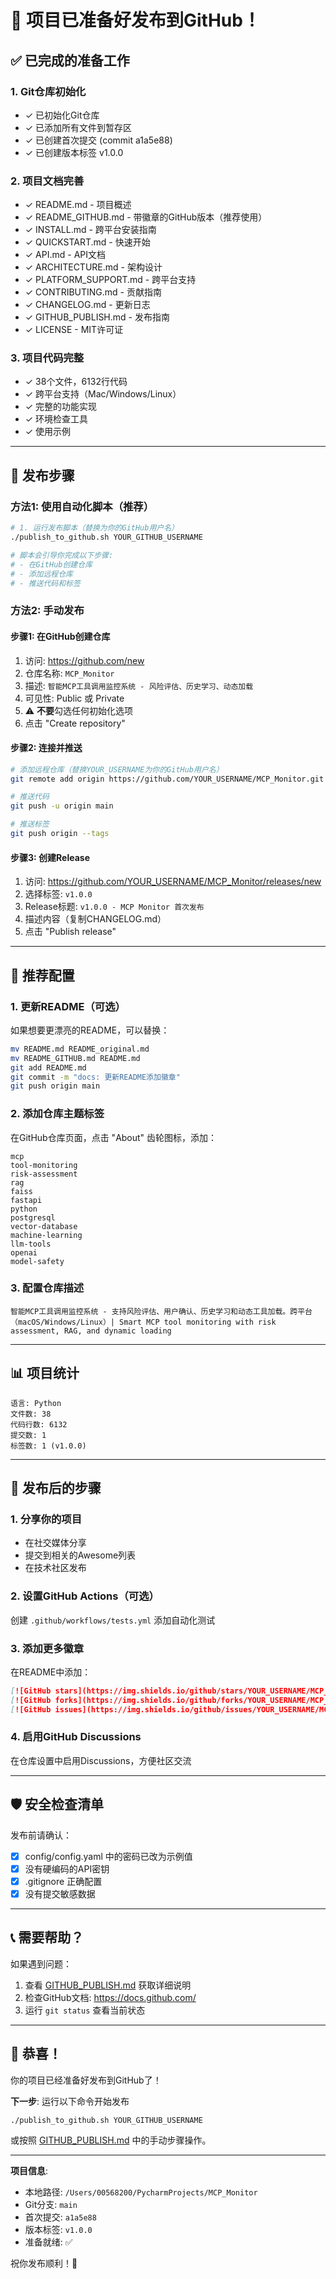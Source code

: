 # 🎉 项目已准备好发布到GitHub！

## ✅ 已完成的准备工作

### 1. Git仓库初始化
- ✓ 已初始化Git仓库
- ✓ 已添加所有文件到暂存区
- ✓ 已创建首次提交 (commit a1a5e88)
- ✓ 已创建版本标签 v1.0.0

### 2. 项目文档完善
- ✓ README.md - 项目概述
- ✓ README_GITHUB.md - 带徽章的GitHub版本（推荐使用）
- ✓ INSTALL.md - 跨平台安装指南
- ✓ QUICKSTART.md - 快速开始
- ✓ API.md - API文档
- ✓ ARCHITECTURE.md - 架构设计
- ✓ PLATFORM_SUPPORT.md - 跨平台支持
- ✓ CONTRIBUTING.md - 贡献指南
- ✓ CHANGELOG.md - 更新日志
- ✓ GITHUB_PUBLISH.md - 发布指南
- ✓ LICENSE - MIT许可证

### 3. 项目代码完整
- ✓ 38个文件，6132行代码
- ✓ 跨平台支持（Mac/Windows/Linux）
- ✓ 完整的功能实现
- ✓ 环境检查工具
- ✓ 使用示例

---

## 🚀 发布步骤

### 方法1: 使用自动化脚本（推荐）

```bash
# 1. 运行发布脚本（替换为你的GitHub用户名）
./publish_to_github.sh YOUR_GITHUB_USERNAME

# 脚本会引导你完成以下步骤:
# - 在GitHub创建仓库
# - 添加远程仓库
# - 推送代码和标签
```

### 方法2: 手动发布

#### 步骤1: 在GitHub创建仓库
1. 访问: https://github.com/new
2. 仓库名称: `MCP_Monitor`
3. 描述: `智能MCP工具调用监控系统 - 风险评估、历史学习、动态加载`
4. 可见性: Public 或 Private
5. ⚠️ **不要**勾选任何初始化选项
6. 点击 "Create repository"

#### 步骤2: 连接并推送
```bash
# 添加远程仓库（替换YOUR_USERNAME为你的GitHub用户名）
git remote add origin https://github.com/YOUR_USERNAME/MCP_Monitor.git

# 推送代码
git push -u origin main

# 推送标签
git push origin --tags
```

#### 步骤3: 创建Release
1. 访问: https://github.com/YOUR_USERNAME/MCP_Monitor/releases/new
2. 选择标签: `v1.0.0`
3. Release标题: `v1.0.0 - MCP Monitor 首次发布`
4. 描述内容（复制CHANGELOG.md）
5. 点击 "Publish release"

---

## 📝 推荐配置

### 1. 更新README（可选）
如果想要更漂亮的README，可以替换：
```bash
mv README.md README_original.md
mv README_GITHUB.md README.md
git add README.md
git commit -m "docs: 更新README添加徽章"
git push origin main
```

### 2. 添加仓库主题标签
在GitHub仓库页面，点击 "About" 齿轮图标，添加：
```
mcp
tool-monitoring
risk-assessment
rag
faiss
fastapi
python
postgresql
vector-database
machine-learning
llm-tools
openai
model-safety
```

### 3. 配置仓库描述
```
智能MCP工具调用监控系统 - 支持风险评估、用户确认、历史学习和动态工具加载。跨平台（macOS/Windows/Linux）| Smart MCP tool monitoring with risk assessment, RAG, and dynamic loading
```

---

## 📊 项目统计

```
语言: Python
文件数: 38
代码行数: 6132
提交数: 1
标签数: 1 (v1.0.0)
```

---

## 🎯 发布后的步骤

### 1. 分享你的项目
- 在社交媒体分享
- 提交到相关的Awesome列表
- 在技术社区发布

### 2. 设置GitHub Actions（可选）
创建 `.github/workflows/tests.yml` 添加自动化测试

### 3. 添加更多徽章
在README中添加：
```markdown
[![GitHub stars](https://img.shields.io/github/stars/YOUR_USERNAME/MCP_Monitor.svg)](https://github.com/YOUR_USERNAME/MCP_Monitor/stargazers)
[![GitHub forks](https://img.shields.io/github/forks/YOUR_USERNAME/MCP_Monitor.svg)](https://github.com/YOUR_USERNAME/MCP_Monitor/network)
[![GitHub issues](https://img.shields.io/github/issues/YOUR_USERNAME/MCP_Monitor.svg)](https://github.com/YOUR_USERNAME/MCP_Monitor/issues)
```

### 4. 启用GitHub Discussions
在仓库设置中启用Discussions，方便社区交流

---

## 🛡️ 安全检查清单

发布前请确认：
- [x] config/config.yaml 中的密码已改为示例值
- [x] 没有硬编码的API密钥
- [x] .gitignore 正确配置
- [x] 没有提交敏感数据

---

## 📞 需要帮助？

如果遇到问题：
1. 查看 [GITHUB_PUBLISH.md](GITHUB_PUBLISH.md) 获取详细说明
2. 检查GitHub文档: https://docs.github.com/
3. 运行 `git status` 查看当前状态

---

## 🎊 恭喜！

你的项目已经准备好发布到GitHub了！

**下一步**: 运行以下命令开始发布
```bash
./publish_to_github.sh YOUR_GITHUB_USERNAME
```

或按照 [GITHUB_PUBLISH.md](GITHUB_PUBLISH.md) 中的手动步骤操作。

---

**项目信息**:
- 本地路径: `/Users/00568200/PycharmProjects/MCP_Monitor`
- Git分支: `main`
- 首次提交: `a1a5e88`
- 版本标签: `v1.0.0`
- 准备就绪: ✅

祝你发布顺利！🚀
